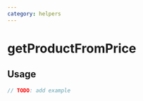 ```yaml
---
category: helpers
---
```


# getProductFromPrice

<!-- PLACEHOLDER_DESCRIPTION -->

## Usage

```ts
// TODO: add example
```
